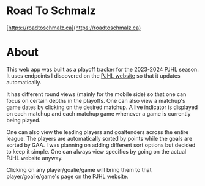 # Road To Schmalz

[https://roadtoschmalz.ca](https://roadtoschmalz.ca)

# About
This web app was built as a playoff tracker for the 2023-2024 PJHL season. It uses endpoints I discovered on the [PJHL website](https://thepjhl.ca) so that it updates automatically.

It has different round views (mainly for the mobile side) so that one can focus on certain depths in the playoffs. One can also view a matchup's game dates by clicking on the desired matchup. A live indicator is displayed on each matchup and each matchup game whenever a game is currently being played.

One can also view the leading players and goaltenders across the entire league. The players are automatically sorted by points while the goals are sorted by GAA. I was planning on adding different sort options but decided to keep it simple. One can always view specifics by going on the actual PJHL website anyway.

Clicking on any player/goalie/game will bring them to that player/goalie/game's page on the PJHL website.
